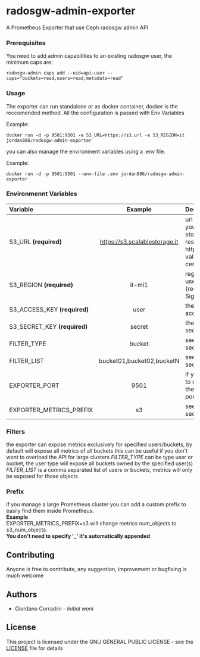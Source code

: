 # radosgw-admin-exporter
A Prometheus Exporter that use Ceph radosgw admin API

### Prerequisites

You need to add admin capabilities to an existing radosgw user, the minimum caps are:

```
radosgw-admin caps add --uid=api-user --caps="buckets=read,users=read,metadata=read"
```

### Usage

The exporter can run standalone or as docker container, docker is the reccomended method.
All the configuration is passed with Env Variables

Example:
```
docker run -d -p 9501:9501 -e S3_URL=https://s3.url -e S3_REGION=it jordan886/radosgw-admin-exporter
```

you can also manage the environment variables using a .env file.      

Example:
```
docker run -d -p 9501:9501 --env-file .env jordan886/radosgw-admin-exporter
```


### Environmennt Variables ###

| Variable                      | Example                          | Description  |	
| :-----------------------------|:--------------------------------:|:-------------|
| S3_URL **(required)** 	      |	https://s3.scalablestorage.it    | url where your s3 storage reside (only https with a valid certificate) |
| S3_REGION **(required)** 	    |	it-mi1                           | region of user (required for SignatureV4) |
| S3_ACCESS_KEY **(required)** 	|	user                             | the user access key |
| S3_SECRET_KEY **(required)**  | secret                           |  the user secret key |
| FILTER_TYPE                   |	bucket                           | see filters section |
| FILTER_LIST	                  |	bucket01,bucket02,bucketN        | see filters section |
| EXPORTER_PORT 	              |	9501                             | if you need to override the default port |
| EXPORTER_METRICS_PREFIX  	    |	s3                               | see prefix section |

### Filters

the exporter can expose metrics exclusively for specified users/buckets, by default will expose all metrics of all buckets
this can be useful if you don't wont to overload the API for large clusters
*FILTER_TYPE* can be type user or bucket, the user type will expose all buckets owned by the specified user(s)
*FILTER_LIST* is a comma separated list of users or buckets, metrics will only be exposed for those objects

### Prefix   
if you manage a large Prometheus cluster you can add a custom prefix to easily find them inside Prometheus.     
**Example**          
EXPORTER_METRICS_PREFIX=s3 will change metrics num_objects to s3_num_objects.  
**You don't need to specify '_' it's automatically appended**       

## Contributing

Anyone is free to contribute, any suggestion, improvement or bugfixing is much welcome

## Authors

* Giordano Corradini - *Initial work*


## License

This project is licensed under the GNU GENERAL PUBLIC LICENSE - see the [LICENSE](LICENSE) file for details
